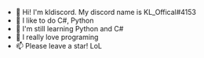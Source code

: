 - 👋 Hi! I'm kldiscord. My discord name is KL_Offical#4153
- 👀 I like to do C#, Python
- 🌱 I'm still learning Python and C#
- 💞️ I really love programing
- 📫 Please leave a star! LoL

<!---
KLDiscord/KLDiscord is a ✨ special ✨ repository because its `README.md` (this file) appears on your GitHub profile.
You can click the Preview link to take a look at your changes.
--->
